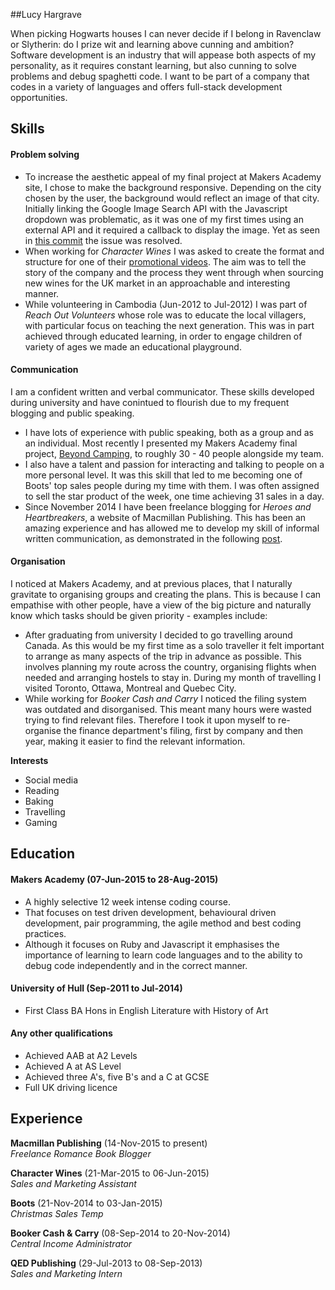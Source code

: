 ##Lucy Hargrave

When picking Hogwarts houses I can never decide if I belong in Ravenclaw or Slytherin: do I prize wit and learning above cunning and ambition? Software development is an industry that will appease both aspects of my personality, as it requires constant learning, but also cunning to solve problems and debug spaghetti code. I want to be part of a company that codes in a variety of languages and offers full-stack development opportunities.

## Skills

#### Problem solving

  - To increase the aesthetic appeal of my final project at Makers Academy site, I chose to make the background responsive. Depending on the city chosen by the user, the background would reflect an image of that city. Initially linking the Google Image Search API with the Javascript dropdown was problematic, as it was one of my first times using an external API and it required a callback to display the image. Yet as seen in <a  href="https://github.com/Triffanys101/Thermostat/commit/87e1f8d4665fd03f21494482b17bbe3c3f10718f">this commit</a> the issue was resolved. 
  - When working for _Character Wines_ I was asked to create the format and structure for one of their <a href="https://www.youtube.com/watch?v=FL6w0WH5D_M&feature=youtu.be">promotional videos</a>. The aim was to tell the story of the company and the process they went through when sourcing new wines for the UK market in an approachable and interesting manner. 
  - While volunteering in Cambodia (Jun-2012 to Jul-2012) I was part of _Reach Out Volunteers_ whose role was to educate the local villagers, with particular focus on teaching the next generation. This was in part achieved through educated learning, in order to engage children of variety of ages we made an educational playground.

#### Communication

I am a confident written and verbal communicator. These skills developed during university and have conintued to flourish due to my frequent blogging and public speaking.

  - I have lots of experience with public speaking, both as a group and as an individual. Most recently I presented my Makers Academy final project, <a href="https://github.com/Triffanys101/camping-app">Beyond Camping</a>, to roughly 30 - 40 people alongside my team.
  - I also have a talent and passion for interacting and talking to people on a more personal level. It was this skill that led to me becoming one of Boots' top sales people during my time with them. I was often assigned to sell the star product of the week, one time achieving 31 sales in a day.
  - Since November 2014 I have been freelance blogging for _Heroes and Heartbreakers_, a website of Macmillan Publishing. This has been an amazing experience and has allowed me to develop my skill of informal written communication, as demonstrated in the following <a href="http://www.heroesandheartbreakers.com/blogs/2015/04/villainess-to-heroine-do-they-exist">post</a>. 

#### Organisation

I noticed at Makers Academy, and at previous places, that I naturally gravitate to organising groups and creating the plans. This is because I can empathise with other people, have a view of the big picture and naturally know which tasks should be given priority - examples include:

  - After graduating from university I decided to go travelling around Canada. As this would be my first time as a solo traveller it felt important to arrange as many aspects of the trip in advance as possible. This involves planning my route across the country, organising flights when needed and arranging hostels to stay in. During my month of travelling I visited Toronto, Ottawa, Montreal and Quebec City.
  - While working for _Booker Cash and Carry_ I noticed the filing system was outdated and disorganised. This meant many hours were wasted trying to find relevant files. Therefore I took it upon myself to re-organise the finance department's filing, first by company and then year, making it easier to find the relevant information.

**Interests**

- Social media
- Reading
- Baking
- Travelling
- Gaming

## Education

#### Makers Academy (07-Jun-2015 to 28-Aug-2015)

- A highly selective 12 week intense coding course.
- That focuses on test driven development, behavioural driven development, pair programming, the agile method and best coding practices.
- Although it focuses on Ruby and Javascript it emphasises the importance of learning to learn code languages and to the ability to debug code independently and in the correct manner.

#### University of Hull (Sep-2011 to Jul-2014)

- First Class BA Hons in English Literature with History of Art

#### Any other qualifications

- Achieved AAB at A2 Levels
- Achieved A at AS Level
- Achieved three A's, five B's and a C at GCSE
- Full UK driving licence

## Experience

**Macmillan Publishing** (14-Nov-2015 to present)    
*Freelance Romance Book Blogger*

**Character Wines** (21-Mar-2015 to 06-Jun-2015)    
*Sales and Marketing Assistant*

**Boots** (21-Nov-2014 to 03-Jan-2015)   
*Christmas Sales Temp*

**Booker Cash & Carry** (08-Sep-2014 to 20-Nov-2014)    
*Central Income Administrator*

**QED Publishing** (29-Jul-2013 to 08-Sep-2013)   
*Sales and Marketing Intern*
